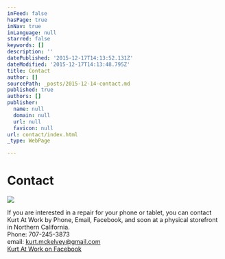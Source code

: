 ```yaml
---
inFeed: false
hasPage: true
inNav: true
inLanguage: null
starred: false
keywords: []
description: ''
datePublished: '2015-12-17T14:13:52.131Z'
dateModified: '2015-12-17T14:13:48.795Z'
title: Contact
author: []
sourcePath: _posts/2015-12-14-contact.md
published: true
authors: []
publisher:
  name: null
  domain: null
  url: null
  favicon: null
url: contact/index.html
_type: WebPage

---
```

# Contact
![](https://the-grid-user-content.s3-us-west-2.amazonaws.com/487f7809-d374-499d-903d-473c608aec39.jpg)

If you are interested in a repair for your phone or tablet, you can contact Kurt At Work by Phone, Email, Facebook, and soon at a physical storefront in Northern California.   
Phone: 707-245-3873  
email: kurt.mckelvey@gmail.com  
[Kurt At Work on Facebook][0]

[0]: https://www.facebook.com/kurtattwerk/